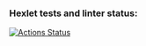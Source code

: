 ### Hexlet tests and linter status:
[![Actions Status](https://github.com/anisimV/java-project-71/actions/workflows/hexlet-check.yml/badge.svg)](https://github.com/anisimV/java-project-71/actions)